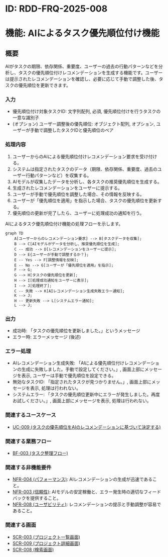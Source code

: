 # ID: RDD-FRQ-2025-008

# 機能: AIによるタスク優先順位付け機能

## 概要

AIがタスクの期限、依存関係、重要度、ユーザーの過去の行動パターンなどを分析し、タスクの優先順位付けレコメンデーションを生成する機能です。ユーザーは提示されたレコメンデーションを確認し、必要に応じて手動で調整した後、タスクの優先順位を更新できます。

### 入力

- 優先順位付け対象タスクID: 文字列配列, 必須, 優先順位付けを行うタスクの一意な識別子
- (オプション) ユーザー調整後の優先順位: オブジェクト配列, オプション, ユーザーが手動で調整したタスクIDと優先順位のペア

### 処理内容

1. ユーザーからのAIによる優先順位付けレコメンデーション要求を受け付ける。
1. システムは指定されたタスクのデータ（期限、依存関係、重要度、過去のユーザー行動パターンなど）を収集する。
1. AIモデルが収集したデータを分析し、各タスクの推奨優先順位を生成する。
1. 生成されたレコメンデーションをユーザーに提示する。
1. ユーザーが手動で優先順位を調整した場合、その情報を反映する。
1. ユーザーが「優先順位を適用」を指示した場合、タスクの優先順位を更新する。
1. 優先順位の更新が完了したら、ユーザーに処理成功の通知を行う。

AIによるタスク優先順位付け機能の処理フローを示します。

```mermaid
graph TD
    A[ユーザーからのレコメンデーション要求] --> B[タスクデータを収集];
    B --> C[AIモデルがデータを分析し、推奨優先順位を生成];
    C -- 成功 --> D[レコメンデーションをユーザーに提示];
    D --> E{ユーザーが手動で調整するか？};
    E -- Yes --> F[調整情報を反映];
    E -- No --> G[ユーザーが「優先順位を適用」を指示];
    F --> G;
    G --> H[タスクの優先順位を更新];
    H --> I[処理成功通知をユーザーに表示];
    I --> J[処理終了];
    C -- 失敗 --> K[AIレコメンデーション生成失敗エラー通知];
    K --> J;
    H -- 更新失敗 --> L[システムエラー通知];
    L --> J;
```

### 出力

- 成功時: 「タスクの優先順位を更新しました。」というメッセージ
- エラー時: エラーメッセージ (後述)

### エラー処理

- AIレコメンデーション生成失敗: 「AIによる優先順位付けレコメンデーションの生成に失敗しました。手動で設定してください。」, 画面上部にメッセージを表示, ユーザーは手動で優先順位を設定できる。
- 無効なタスクID: 「指定されたタスクが見つかりません。」, 画面上部にメッセージを表示, 処理は行われない。
- システムエラー: 「タスクの優先順位更新中にエラーが発生しました。再度お試しください。」, 画面上部にメッセージを表示, 処理は行われない。

### 関連するユースケース

- [UC-009 (タスクの優先順位をAIのレコメンデーションに基づいて決定する)](../use-cases/uc-009-ai-task-prioritization.md)

### 関連する業務フロー

- [BF-003 (タスク整理フロー)](../business-flows/bf-003-task-organization-flow.md)

### 関連する非機能要件

- [NFR-004 (パフォーマンス)](../non-functional-requirements/nfr-004-performance.md):
  AIレコメンデーションの生成が迅速であること。
- [NFR-003 (信頼性)](../non-functional-requirements/nfr-003-reliability.md):
  AIモデルの安定稼働と、エラー発生時の適切なフィードバックを提供すること。
- [NFR-008 (ユーザビリティ)](../non-functional-requirements/nfr-008-usability.md): レコメンデーションの提示と手動調整が容易であること。

### 関連する画面

- [SCR-003 (プロジェクト一覧画面)](../screens/scr-003-project-list-screen.md)
- [SCR-009 (プロジェクト詳細画面)](../screens/scr-009-project-detail-screen.md)
- [SCR-008 (検索画面)](../screens/scr-008-search-screen.md)
